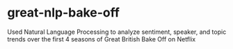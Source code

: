 # great-nlp-bake-off
Used Natural Language Processing to analyze sentiment, speaker, and topic trends over the first 4 seasons of Great British Bake Off on Netflix
